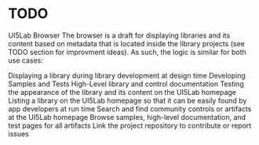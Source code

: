 # TODO

UI5Lab Browser
The browser is a draft for displaying libraries and its content based on metadata that is located inside the library projects (see TODO section for improvment ideas). As such, the logic is similar for both use cases:

Displaying a library during library development at design time
Developing Samples and Tests
High-Level library and control documentation
Testing the appearance of the library and its content on the UI5Lab homepage
Listing a library on the UI5Lab homepage so that it can be easily found by app developers at run time
Search and find community controls or artifacts at the UI5Lab homepage
Browse samples, high-level documentation, and test pages for all artifacts
Link the project repository to contribute or report issues
